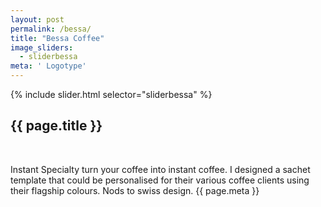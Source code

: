 ```yaml
---
layout: post
permalink: /bessa/
title: "Bessa Coffee"
image_sliders:
  - sliderbessa
meta: ' Logotype'
---
```


<section class="section fadeup clear">

<div class="col-1-4 float_left grid-mar">
  <div id="slideshow">
  {% include slider.html selector="sliderbessa" %}
  </div>

  <div class="txt-centre">
    <h2>{{ page.title }}</h2>
    <br>
    <p>Instant Specialty turn your coffee into instant coffee. I designed a sachet template that could be personalised for their various coffee clients using their flagship colours. Nods to swiss design.   
      <span class="meta">{{ page.meta }}</span>
    </p>
    </div>
</div>
